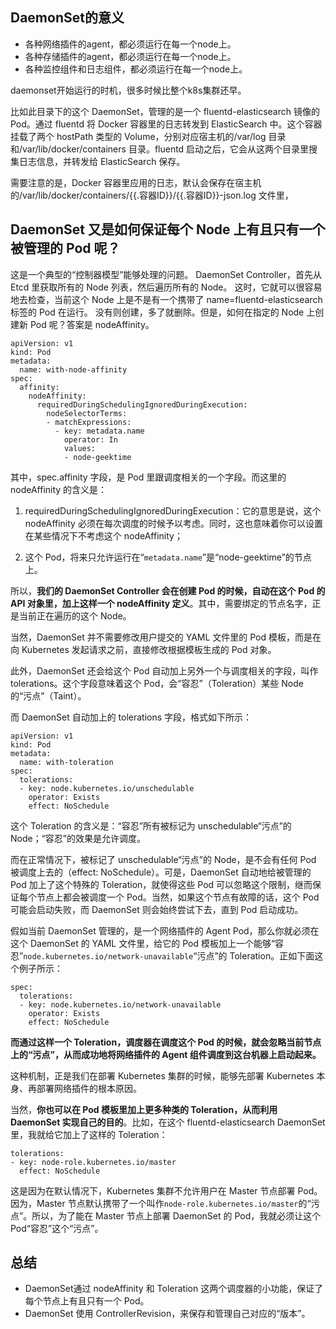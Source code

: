 ## DaemonSet的意义

- 各种网络插件的agent，都必须运行在每一个node上。
- 各种存储插件的agent，都必须运行在每一个node上。
- 各种监控组件和日志组件，都必须运行在每一个node上。

daemonset开始运行的时机，很多时候比整个k8s集群还早。

比如此目录下的这个 DaemonSet，管理的是一个 fluentd-elasticsearch 镜像的 Pod。通过 fluentd 将 Docker 容器里的日志转发到 ElasticSearch 中。这个容器挂载了两个 hostPath 类型的 Volume，分别对应宿主机的/var/log 目录和/var/lib/docker/containers 目录。fluentd 启动之后，它会从这两个目录里搜集日志信息，并转发给 ElasticSearch 保存。

需要注意的是，Docker 容器里应用的日志，默认会保存在宿主机的/var/lib/docker/containers/{{.容器ID}}/{{.容器ID}}-json.log 文件里，

## DaemonSet 又是如何保证每个 Node 上有且只有一个被管理的 Pod 呢？

这是一个典型的“控制器模型”能够处理的问题。
DaemonSet Controller，首先从 Etcd 里获取所有的 Node 列表，然后遍历所有的 Node。
这时，它就可以很容易地去检查，当前这个 Node 上是不是有一个携带了 name=fluentd-elasticsearch 标签的 Pod 在运行。
没有则创建，多了就删除。但是，如何在指定的 Node 上创建新 Pod 呢？答案是 nodeAffinity。

```
apiVersion: v1
kind: Pod
metadata:
  name: with-node-affinity
spec:
  affinity:
    nodeAffinity:
      requiredDuringSchedulingIgnoredDuringExecution:
        nodeSelectorTerms:
        - matchExpressions:
          - key: metadata.name
            operator: In
            values:
            - node-geektime
```

其中，spec.affinity 字段，是 Pod 里跟调度相关的一个字段。而这里的 nodeAffinity 的含义是：

1.  requiredDuringSchedulingIgnoredDuringExecution：它的意思是说，这个 nodeAffinity 必须在每次调度的时候予以考虑。同时，这也意味着你可以设置在某些情况下不考虑这个 nodeAffinity；

2.  这个 Pod，将来只允许运行在“`metadata.name`”是“node-geektime”的节点上。

所以，**我们的 DaemonSet Controller 会在创建 Pod 的时候，自动在这个 Pod 的 API 对象里，加上这样一个 nodeAffinity 定义**。其中，需要绑定的节点名字，正是当前正在遍历的这个 Node。

当然，DaemonSet 并不需要修改用户提交的 YAML 文件里的 Pod 模板，而是在向 Kubernetes 发起请求之前，直接修改根据模板生成的 Pod 对象。

此外，DaemonSet 还会给这个 Pod 自动加上另外一个与调度相关的字段，叫作 tolerations。这个字段意味着这个 Pod，会“容忍”（Toleration）某些 Node 的“污点”（Taint）。

而 DaemonSet 自动加上的 tolerations 字段，格式如下所示：

    apiVersion: v1
    kind: Pod
    metadata:
      name: with-toleration
    spec:
      tolerations:
      - key: node.kubernetes.io/unschedulable
        operator: Exists
        effect: NoSchedule

这个 Toleration 的含义是：“容忍”所有被标记为 unschedulable“污点”的 Node；“容忍”的效果是允许调度。

而在正常情况下，被标记了 unschedulable“污点”的 Node，是不会有任何 Pod 被调度上去的（effect: NoSchedule）。可是，DaemonSet 自动地给被管理的 Pod 加上了这个特殊的 Toleration，就使得这些 Pod 可以忽略这个限制，继而保证每个节点上都会被调度一个 Pod。当然，如果这个节点有故障的话，这个 Pod 可能会启动失败，而 DaemonSet 则会始终尝试下去，直到 Pod 启动成功。

假如当前 DaemonSet 管理的，是一个网络插件的 Agent Pod，那么你就必须在这个 DaemonSet 的 YAML 文件里，给它的 Pod 模板加上一个能够“容忍”`node.kubernetes.io/network-unavailable`“污点”的 Toleration。正如下面这个例子所示：

```
spec:
  tolerations:
  - key: node.kubernetes.io/network-unavailable
    operator: Exists
    effect: NoSchedule
```

**而通过这样一个 Toleration，调度器在调度这个 Pod 的时候，就会忽略当前节点上的“污点”，从而成功地将网络插件的 Agent 组件调度到这台机器上启动起来。**

这种机制，正是我们在部署 Kubernetes 集群的时候，能够先部署 Kubernetes 本身、再部署网络插件的根本原因。

当然，**你也可以在 Pod 模板里加上更多种类的 Toleration，从而利用 DaemonSet 实现自己的目的**。比如，在这个 fluentd-elasticsearch DaemonSet 里，我就给它加上了这样的 Toleration：

    tolerations:
    - key: node-role.kubernetes.io/master
      effect: NoSchedule

这是因为在默认情况下，Kubernetes 集群不允许用户在 Master 节点部署 Pod。因为，Master 节点默认携带了一个叫作`node-role.kubernetes.io/master`的“污点”。所以，为了能在 Master 节点上部署 DaemonSet 的 Pod，我就必须让这个 Pod“容忍”这个“污点”。

## 总结
- DaemonSet通过 nodeAffinity 和 Toleration 这两个调度器的小功能，保证了每个节点上有且只有一个 Pod。
- DaemonSet 使用 ControllerRevision，来保存和管理自己对应的“版本”。


